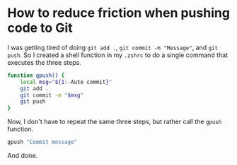 # How to reduce friction when pushing code to Git

I was getting tired of doing `git add .`, `git commit -m "Message"`, and `git push`. So I created a shell function in my `.zshrc` to do a single command that executes the three steps.

```sh
function gpush() {
    local msg="${1:-Auto commit}"
    git add .
    git commit -m "$msg"
    git push
}
```
Now, I don't have to repeat the same three steps, but rather call the `gpush` function.

```sh
gpush "Commit message"
```
And done.
